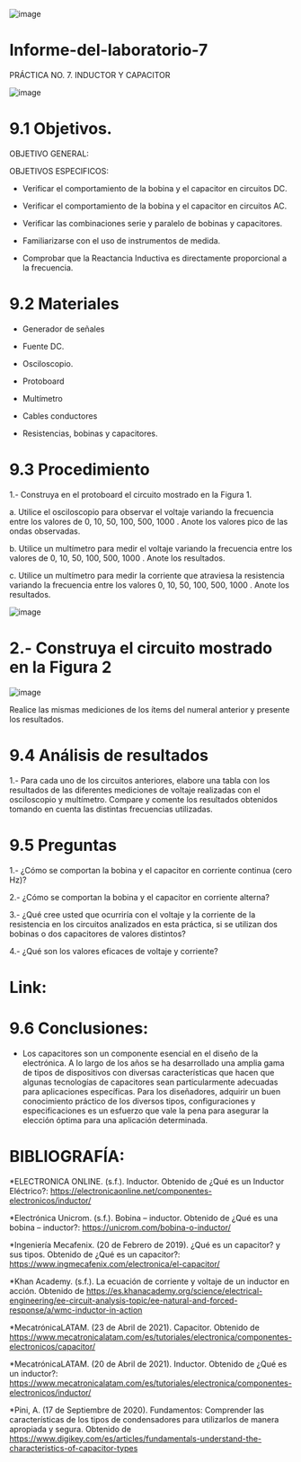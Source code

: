 ![image](https://user-images.githubusercontent.com/84587120/130900940-f30eddf9-52c0-4653-966e-cdde3fa5ed2b.png)

# Informe-del-laboratorio-7

PRÁCTICA NO. 7. INDUCTOR Y CAPACITOR

![image](https://user-images.githubusercontent.com/84427371/130898417-de85302b-1fe2-4dcd-b488-508f111b17a5.png)

# 9.1 Objetivos.

OBJETIVO GENERAL:
 

OBJETIVOS ESPECIFICOS:

- Verificar el comportamiento de la bobina y el capacitor en circuitos DC.

- Verificar el comportamiento de la bobina y el capacitor en circuitos AC.

- Verificar las combinaciones serie y paralelo de bobinas y capacitores.

- Familiarizarse con el uso de instrumentos de medida.

-  Comprobar que la Reactancia Inductiva es directamente proporcional a la frecuencia.

# 9.2 Materiales

- Generador de señales

- Fuente DC.

- Osciloscopio.

- Protoboard

- Multímetro

- Cables conductores

- Resistencias, bobinas y capacitores.

# 9.3 Procedimiento

1.- Construya en el protoboard el circuito mostrado en la Figura 1.

a. Utilice el osciloscopio para observar el voltaje  variando la frecuencia entre los
valores de 0, 10, 50, 100, 500, 1000 . Anote los valores pico de las ondas observadas.

b. Utilice un multímetro para medir el voltaje  variando la frecuencia entre los valores
de 0, 10, 50, 100, 500, 1000 . Anote los resultados.

c. Utilice un multímetro para medir la corriente que atraviesa la resistencia variando la
frecuencia entre los valores 0, 10, 50, 100, 500, 1000 . Anote los resultados.

![image](https://user-images.githubusercontent.com/84427371/130898713-b36e30b9-35d9-4b92-917d-123fd2bf5732.png)

# 2.- Construya el circuito mostrado en la Figura 2

![image](https://user-images.githubusercontent.com/84427371/130898753-2dfb7a20-5d70-4bad-bcd2-110a234c7205.png)

Realice las mismas mediciones de los ítems del numeral anterior y presente los resultados.

# 9.4 Análisis de resultados

1.- Para cada uno de los circuitos anteriores, elabore una tabla con los resultados de las
diferentes mediciones de voltaje realizadas con el osciloscopio y multímetro. Compare y
comente los resultados obtenidos tomando en cuenta las distintas frecuencias utilizadas.

# 9.5 Preguntas

1.- ¿Cómo se comportan la bobina y el capacitor en corriente continua (cero Hz)?

2.- ¿Cómo se comportan la bobina y el capacitor en corriente alterna?

3.- ¿Qué cree usted que ocurriría con el voltaje  y la corriente de la resistencia en los
circuitos analizados en esta práctica, si se utilizan dos bobinas o dos capacitores de valores
distintos?

4.- ¿Qué son los valores eficaces de voltaje y corriente?

# Link: 

# 9.6 Conclusiones: 

- Los capacitores son un componente esencial en el diseño de la electrónica. A lo largo de los años se ha desarrollado una amplia gama de tipos de dispositivos con diversas características que hacen que algunas tecnologías de capacitores sean particularmente adecuadas para aplicaciones específicas. Para los diseñadores, adquirir un buen conocimiento práctico de los diversos tipos, configuraciones y especificaciones es un esfuerzo que vale la pena para asegurar la elección óptima para una aplicación determinada.


# BIBLIOGRAFÍA: 

*ELECTRONICA ONLINE. (s.f.). Inductor. Obtenido de ¿Qué es un Inductor Eléctrico?: https://electronicaonline.net/componentes-electronicos/inductor/

*Electrónica Unicrom. (s.f.). Bobina – inductor. Obtenido de ¿Qué es una bobina – inductor?: https://unicrom.com/bobina-o-inductor/

*Ingeniería Mecafenix. (20 de Febrero de 2019). ¿Qué es un capacitor? y sus tipos. Obtenido de ¿Qué es un capacitor?: https://www.ingmecafenix.com/electronica/el-capacitor/

*Khan Academy. (s.f.). La ecuación de corriente y voltaje de un inductor en acción. Obtenido de https://es.khanacademy.org/science/electrical-engineering/ee-circuit-analysis-topic/ee-natural-and-forced-response/a/wmc-inductor-in-action

*MecatrónicaLATAM. (23 de Abril de 2021). Capacitor. Obtenido de https://www.mecatronicalatam.com/es/tutoriales/electronica/componentes-electronicos/capacitor/

*MecatrónicaLATAM. (20 de Abril de 2021). Inductor. Obtenido de ¿Qué es un inductor?: https://www.mecatronicalatam.com/es/tutoriales/electronica/componentes-electronicos/inductor/

*Pini, A. (17 de Septiembre de 2020). Fundamentos: Comprender las características de los tipos de condensadores para utilizarlos de manera apropiada y segura. Obtenido de https://www.digikey.com/es/articles/fundamentals-understand-the-characteristics-of-capacitor-types


